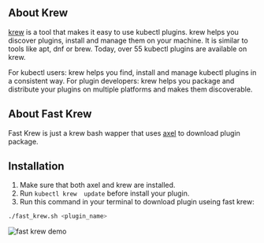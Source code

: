 ## About Krew

[krew](https://github.com/kubernetes-sigs/krew) is a tool that makes it easy to use kubectl plugins. krew helps you discover plugins, install and manage them on your machine. It is similar to tools like apt, dnf or brew. Today, over 55 kubectl plugins are available on krew.

For kubectl users: krew helps you find, install and manage kubectl plugins in a consistent way.
For plugin developers: krew helps you package and distribute your plugins on multiple platforms and makes them discoverable.

## About Fast Krew

Fast Krew is just a krew bash wapper that uses [axel](https://github.com/axel-download-accelerator/axel) to download plugin package.

## Installation

1. Make sure that both axel and krew are installed.
2. Run `kubectl krew  update` before install your plugin.
3. Run this command in your terminal to download plugin useing fast krew:

```bash
./fast_krew.sh <plugin_name>
```

![fast krew demo](./fast_krew.gif)
